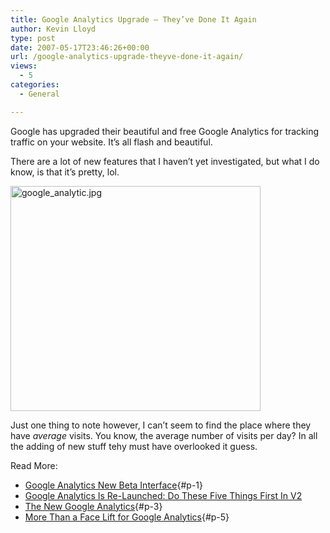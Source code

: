 ```yaml
---
title: Google Analytics Upgrade – They’ve Done It Again
author: Kevin Lloyd
type: post
date: 2007-05-17T23:46:26+00:00
url: /google-analytics-upgrade-theyve-done-it-again/
views:
  - 5
categories:
  - General

---
```

Google has upgraded their beautiful and free Google Analytics for tracking traffic on your website. It&#8217;s all flash and beautiful.

There are a lot of new features that I haven&#8217;t yet investigated, but what I do know, is that it&#8217;s pretty, lol.

<a href="https://i2.wp.com/webdevelopment2.com/wp-content/uploads/google_analytic.jpg?ssl=1" rel="lightbox"><img src="https://i1.wp.com/webdevelopment2.com/wp-content/uploads/.thumbs/.google_analytic.jpg?resize=400%2C360&#038;ssl=1" alt="google_analytic.jpg" title="google_analytic.jpg" border="0" height="360" width="400" data-recalc-dims="1" /></a>

Just one thing to note however, I can&#8217;t seem to find the place where they have _average_ visits. You know, the average number of visits per day? In all the adding of new stuff tehy must have overlooked it guess.

Read More:

  * [Google Analytics New Beta Interface][1]{#p-1}
  * <a href="http://www.kaushik.net/avinash/2007/05/google-analytics-is-re-launched-do-these-five-things-first-in-v2.html" rel="bookmark" title="Permanent Link: Google Analytics Is Re-Launched: Do These Five Things First In V2">Google Analytics Is Re-Launched: Do These Five Things First In V2</a>
  * [The New Google Analytics][2]{#p-3}
  * [More Than a Face Lift for Google Analytics][3]{#p-5}

 [1]: http://www.studiolounge.net/2007/05/17/google-analytics-new-beta-interface/
 [2]: http://chrisbensen.blogspot.com/2007/05/new-google-analytics.html
 [3]: http://www.flyteblog.com/flyte/2007/05/more_than_a_fac.html